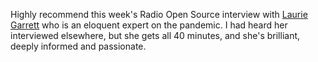 Highly recommend this week's Radio Open Source interview with <a href="https://radioopensource.org/the-pandemics-path/">Laurie Garrett</a> who is an eloquent expert on the pandemic. I had heard her interviewed elsewhere, but she gets all 40 minutes, and she's brilliant, deeply informed and passionate. 
